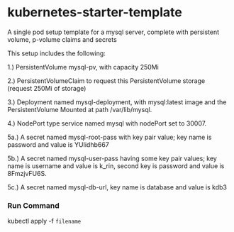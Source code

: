 # kubernetes-starter-template
A single pod setup template for a mysql server, complete with persistent volume, p-volume claims and secrets

This setup includes the following:

1.) PersistentVolume mysql-pv, with capacity 250Mi

2.) PersistentVolumeClaim to request this PersistentVolume storage (request 250Mi of storage)

3.) Deployment named mysql-deployment, with mysql:latest image and the PersistentVolume Mounted at path /var/lib/mysql.

4.) NodePort type service named mysql with nodePort set to 30007.

5a.) A secret named mysql-root-pass with key pair value; key name is password and value is YUIidhb667

5b.) A secret named mysql-user-pass having some key pair values;
 key name is username and value is k_rin, second key is password and value is 8FmzjvFU6S.

5c.) A secret named mysql-db-url, key name is database and value is kdb3


### Run Command

kubectl apply -f `filename`